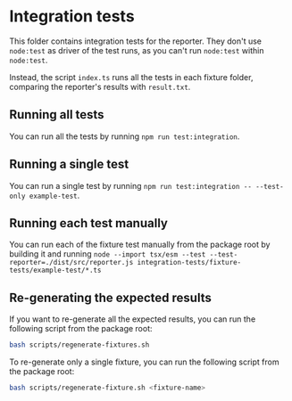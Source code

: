 # Integration tests

This folder contains integration tests for the reporter. They don't use `node:test` as driver of the test runs, as you can't run `node:test` within `node:test`.

Instead, the script `index.ts` runs all the tests in each fixture folder, comparing the reporter's results with `result.txt`.

## Running all tests

You can run all the tests by running `npm run test:integration`.

## Running a single test

You can run a single test by running `npm run test:integration -- --test-only example-test`.

## Running each test manually

You can run each of the fixture test manually from the package root by building it and running `node --import tsx/esm --test --test-reporter=./dist/src/reporter.js integration-tests/fixture-tests/example-test/*.ts`

## Re-generating the expected results

If you want to re-generate all the expected results, you can run the following script from the package root:

```bash
bash scripts/regenerate-fixtures.sh
```

To re-generate only a single fixture, you can run the following script from the package root:

```bash
bash scripts/regenerate-fixture.sh <fixture-name>
```
